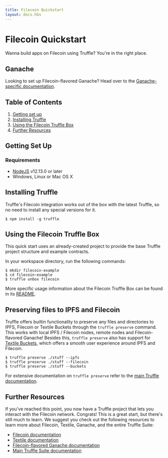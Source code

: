 ```yaml
---
title: Filecoin Quickstart
layout: docs.hbs
---
```


# Filecoin Quickstart

Wanna build apps on Filecoin using Truffle? You're in the right place.

## Ganache

Looking to set up Filecoin-flavored Ganache? Head over to the [Ganache-specific documentation](/docs/filecoin/ganache/overview).

## Table of Contents

1. [Getting set up](#getting-set-up)
1. [Installing Truffle](#installing-truffle)
1. [Using the Filecoin Truffle Box](#using-the-filecoin-truffle-box)
1. [Further Resources](#further-resources)

## Getting Set Up

### Requirements

* [NodeJS](https://nodejs.org/) v12.13.0 or later
* Windows, Linux or Mac OS X

## Installing Truffle

Truffle's Filecoin integration works out of the box with the latest Truffle, so no need to install any special versions for it.

    $ npm install -g truffle

## Using the Filecoin Truffle Box

This quick start uses an already-created project to provide the base Truffle project structure and example contracts.

In your workspace directory, run the following commands:

    $ mkdir filecoin-example
    $ cd filecoin-example
    $ truffle unbox filecoin

More specific usage information about the Filecoin Truffle Box can be found in its [README](https://github.com/truffle-box/filecoin-box).

## Preserving files to IPFS and Filecoin

Truffle offers builtin functionality to preserve any files and directories to IPFS, Filecoin or Textile Buckets through the `truffle preserve` command. This works with local IPFS / Filecoin nodes, remote nodes and Filecoin-flavored Ganache! Besides this, `truffle preserve` also has support for [Textile Buckets](https://docs.textile.io/buckets/), which offers a smooth user experience around IPFS and Filecoin.

```shell
$ truffle preserve ./stuff --ipfs
$ truffle preserve ./stuff --filecoin
$ truffle preserve ./stuff --buckets
```

For extensive documentation on `truffle preserve` refer to the [main Truffle documentation](/docs/truffle/getting-started/preserving-files-and-content-to-storage-platforms).

## Further Resources

If you've reached this point, you now have a Truffle project that lets you interact with the Filecoin network. Congrats! This is a great start, but there's still much to learn. We suggest you check out the following resources to learn more about Filecoin, Textile, Ganache, and the entire Truffle Suite:

* [Filecoin documentation](https://docs.filecoin.io/)
* [Textile documentation](https://docs.textile.io/)
* [Filecoin-flavored Ganache documentation](/docs/filecoin/ganache/overview)
* [Main Truffle Suite documentation](/docs)

